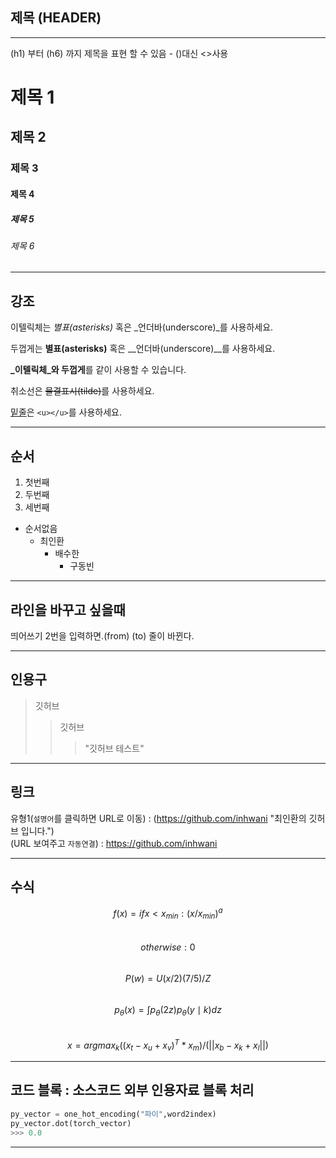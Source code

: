 ## 제목 (HEADER)
_______________________________________________________________________________________

(h1) 부터 (h6) 까지 제목을 표현 할 수 있음 - ()대신 <>사용

# 제목 1
## 제목 2
### 제목 3
#### 제목 4
##### 제목 5
###### 제목 6

_______________________________________________________________________________________

## 강조

이텔릭체는 *별표(asterisks)* 혹은 _언더바(underscore)_를 사용하세요.

두껍게는 **별표(asterisks)** 혹은 __언더바(underscore)__를 사용하세요.

**_이텔릭체_와 두껍게**를 같이 사용할 수 있습니다.

취소선은 ~~물결표시(tilde)~~를 사용하세요.

<u>밑줄</u>은 `<u></u>`를 사용하세요.

_______________________________________________________________________________________
## 순서

1. 첫번째
1. 두번째
1. 세번째
  
+ 순서없음
    - 최인환
      * 배수한
        + 구동빈


_______________________________________________________________________________________
## 라인을 바꾸고 싶을때 

띄어쓰기 2번을 입력하면.(from)  (to)<!-- from과 to 사이에 스페이스 2번 입력-->
줄이 바뀐다.

_______________________________________________________________________________________
## 인용구

> 깃허브
>> 깃허브
>>> "깃허브 테스트"
_______________________________________________________________________________________

## 링크
유형1(`설명어`를 클릭하면 URL로 이동) : (https://github.com/inhwani "최인환의 깃허브 입니다.")  
(URL 보여주고 `자동연결`) : <https://github.com/inhwani>  


_______________________________________________________________________________________
## 수식

$$f(x)= if x < x_{min} : (x/x_{min})^a$$  
$$otherwise : 0$$  
$$P(w)=U(x/2)(7/5)/Z$$  
$$p_{\theta}(x) = \int p_{\theta}(2z)p_{\theta}(y\mid k)dz$$  
$$x = argmax_k((x_t-x_u+x_v)^T*x_m)/(||x_b-x_k+x_l||)$$  
_______________________________________________________________________________________
## 코드 블록 : 소스코드 외부 인용자료 블록 처리
```python
py_vector = one_hot_encoding("파이",word2index)
py_vector.dot(torch_vector)
>>> 0.0
```
_______________________________________________________________________________________
